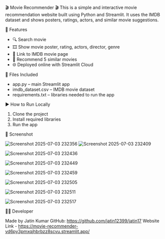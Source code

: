 🎬 Movie Recommender 🎬
This is a simple and interactive movie recommendation website built using Python and Streamlit. It uses the IMDB dataset and shows posters, ratings, actors, and similar movie suggestions.

🌟 Features

- 🔍 Search movie 
- 🎞️ Show movie poster, rating, actors, director, genre
- 🔗 Link to IMDB movie page
- 🎯 Recommend 5 similar movies 
- 🌐 Deployed online with Streamlit Cloud

📁 Files Included

- app.py – main Streamlit app
- imdb_dataset.csv – IMDB movie dataset
- requirements.txt – libraries needed to run the app

▶️ How to Run Locally
1. Clone the project
2. Install required libraries
3. Run the app

📌 Screenshot

![Screenshot 2025-07-03 232356](https://github.com/user-attachments/assets/b17f3ae4-bf99-49c1-8b6b-bff201fd5b3f)
![Screenshot 2025-07-03 232409](https://github.com/user-attachments/assets/238e8b9d-5c6e-4e68-a11d-8390808173e0)

![Screenshot 2025-07-03 232436](https://github.com/user-attachments/assets/c231d8d5-b3b2-4b4a-9fa3-55e35275c2dd)

![Screenshot 2025-07-03 232449](https://github.com/user-attachments/assets/d2409d3b-367f-4fb5-a571-d592667346f1)

![Screenshot 2025-07-03 232459](https://github.com/user-attachments/assets/03b31b39-661f-45c4-9b31-7f9608ac8707)

![Screenshot 2025-07-03 232505](https://github.com/user-attachments/assets/731fe27a-8380-48db-a766-f1a396968967)

![Screenshot 2025-07-03 232511](https://github.com/user-attachments/assets/3b1b8f22-3647-457c-8be1-2117a660828a)

![Screenshot 2025-07-03 232517](https://github.com/user-attachments/assets/d29711f0-89c8-447c-86e3-b70fba29799e)

👨‍💻 Developer

Made by Jatin Kumar
GitHub: https://github.com/jatin12399/jatin17
Website Link - https://movie-recommender-vd6py3pmxqjhbrbzz8scvu.streamlit.app/
